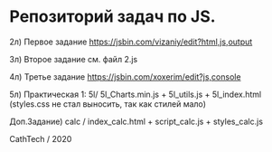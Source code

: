 # Репозиторий задач по JS.
2л) Первое задание https://jsbin.com/vizaniy/edit?html,js,output

3л) Второе задание см. файл 2.js

4л) Третье задание https://jsbin.com/xoxerim/edit?js,console

5л) Практическая 1: 5l/ 5l_Charts.min.js + 5l_utils.js + 5l_index.html (styles.css не стал выносить, так как стилей мало)


Доп.Задание) calc / index_calc.html + script_calc.js + styles_calc.js

CathTech / 2020
